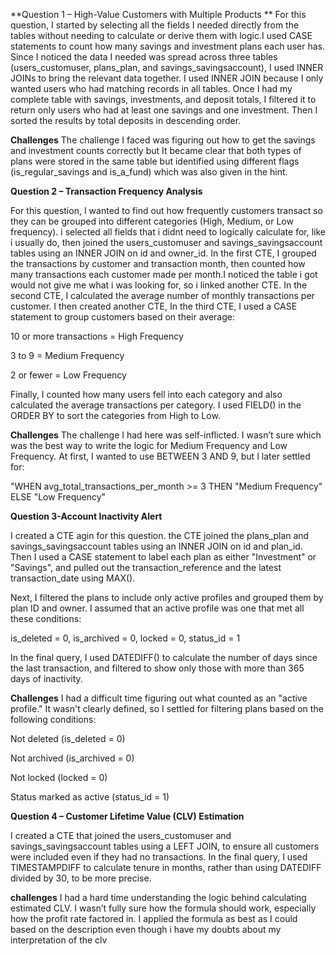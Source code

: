 **Question 1 – High-Value Customers with Multiple Products
**
For this question, I started by selecting all the fields I needed directly from the tables without needing to calculate or derive them with logic.I used CASE statements to count how many savings and investment plans each user has. Since I noticed the data I needed was spread across three tables (users_customuser, plans_plan, and savings_savingsaccount), I used INNER JOINs to bring the relevant data together. I used INNER JOIN because I only wanted users who had matching records in all tables. Once I had my complete table with savings, investments, and deposit totals, I filtered it to return only users who had at least one savings and one investment. Then I sorted the results by total deposits in descending order.

**Challenges**
The challenge I faced was figuring out how to get the savings and investment counts correctly but It became clear that both types of plans were stored in the same table but identified using different flags (is_regular_savings and is_a_fund) which was also given in the hint.

**Question 2 – Transaction Frequency Analysis**

For this question, I wanted to find out how frequently customers transact so they can be grouped into different categories (High, Medium, or Low frequency). i selected all fields that i didnt need to logically calculate for, like i usually do, then joined the users_customuser and savings_savingsaccount tables using an INNER JOIN on id and owner_id. In the first CTE, I grouped the transactions by customer and transaction month, then counted how many transactions each customer made per month.I noticed the table i got would not give me what i was looking for, so i linked another CTE. In the second CTE, I calculated the average number of monthly transactions per customer. I then created another CTE, In the third CTE, I used a CASE statement to group customers based on their average:

10 or more transactions = High Frequency

3 to 9 = Medium Frequency

2 or fewer = Low Frequency

Finally, I counted how many users fell into each category and also calculated the average transactions per category. I used FIELD() in the ORDER BY to sort the categories from High to Low.

**Challenges**
The challenge I had here was self-inflicted. I wasn’t sure which was the best way to write the logic for Medium Frequency and Low Frequency. At first, I wanted to use BETWEEN 3 AND 9, but I later settled for:

"WHEN avg_total_transactions_per_month >= 3 THEN "Medium Frequency" ELSE "Low Frequency"

**Question 3-Account Inactivity Alert**

I created a CTE agin for this question. the CTE joined the plans_plan and savings_savingsaccount tables using an INNER JOIN on id and plan_id. Then I used a CASE statement to label each plan as either "Investment" or "Savings", and pulled out the transaction_reference and the latest transaction_date using MAX().

Next, I filtered the plans to include only active profiles and grouped them by plan ID and owner. I assumed that an active profile was one that met all these conditions:

is_deleted = 0, 
is_archived = 0,
locked = 0,
status_id = 1

In the final query, I used DATEDIFF() to calculate the number of days since the last transaction, and filtered to show only those with more than 365 days of inactivity.

**Challenges**
I had a difficult time figuring out what counted as an "active profile." It wasn't clearly defined, so I settled for filtering plans based on the following conditions:

Not deleted (is_deleted = 0)

Not archived (is_archived = 0)

Not locked (locked = 0)

Status marked as active (status_id = 1)

**Question 4 – Customer Lifetime Value (CLV) Estimation**

I created a CTE that joined the users_customuser and savings_savingsaccount tables using a LEFT JOIN, to ensure all customers were included even if they had no transactions.
In the final query, I used TIMESTAMPDIFF to calculate tenure in months, rather than using DATEDIFF divided by 30, to be more precise.

**challenges**
I had a hard time understanding the logic behind calculating estimated CLV. I wasn’t fully sure how the formula should work, especially how the profit rate factored in. I applied the formula as best as I could based on the description even though i have my doubts about my interpretation of the clv


